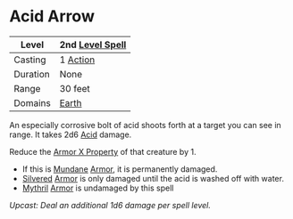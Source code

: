 # Acid Arrow

| Level    | 2nd [Level Spell](../../../Spell%20Level.md)        |
| -------- | --------------------------------------------------- |
| Casting  | 1 [Action](../../../../Game%20Procedures/Action.md) |
| Duration | None                                                |
| Range    | 30 feet                                             |
| Domains  | [Earth](../../../Spell%20Domains/Earth.md)          |

An especially corrosive bolt of acid shoots forth at a target you can see in range. It takes 2d6 [Acid](../../../../Damage%20Types/Acid.md) damage. 

Reduce the [Armor X Property](../../../../Items/Equipment/Individual%20Item%20Cards/Armors/Armor%20Properties/Armor%20X%20Property.md) of that creature by 1.
- If this is [Mundane](../../../../Items/Equipment/Material%20Properties/Mundane%20Property.md) [Armor](../../../../Items/Equipment/Armor.md), it is permanently damaged. 
- [Silvered](../../../../Items/Equipment/Material%20Properties/Silvered%20Property.md) [Armor](../../../../Items/Equipment/Armor.md) is only damaged until the acid is washed off with water. 
- [Mythril](../../../../Items/Equipment/Material%20Properties/Mythril%20Property.md) [Armor](../../../../Items/Equipment/Armor.md) is undamaged by this spell

*Upcast: Deal an additional 1d6 damage per spell level.*
